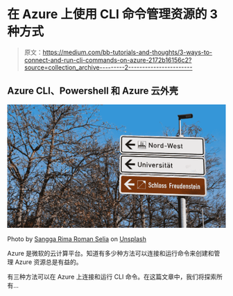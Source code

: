 # 在 Azure 上使用 CLI 命令管理资源的 3 种方式

> 原文：<https://medium.com/bb-tutorials-and-thoughts/3-ways-to-connect-and-run-cli-commands-on-azure-2172b16156c2?source=collection_archive---------2----------------------->

## Azure CLI、Powershell 和 Azure 云外壳

![](img/f7b88086d83d043706a0f82eccdf722f.png)

Photo by [Sangga Rima Roman Selia](https://unsplash.com/@sxy_selia?utm_source=medium&utm_medium=referral) on [Unsplash](https://unsplash.com?utm_source=medium&utm_medium=referral)

Azure 是微软的云计算平台。知道有多少种方法可以连接和运行命令来创建和管理 Azure 资源总是有益的。

有三种方法可以在 Azure 上连接和运行 CLI 命令。在这篇文章中，我们将探索所有…